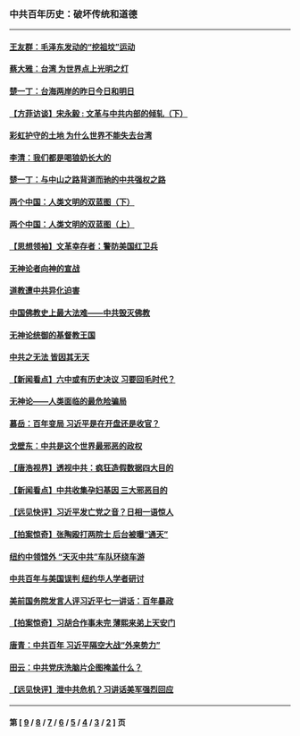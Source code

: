 ### 中共百年历史：破坏传统和道德
---
#### [王友群：毛泽东发动的“挖祖坟”运动](../../pages/nf1176114/n13723639.md?06090430) 
#### [蔡大雅：台湾 为世界点上光明之灯](../../pages/nf1176114/n13531530.md?06090430) 
#### [楚一丁：台海两岸的昨日今日和明日](../../pages/nf1176114/n13531468.md?06090430) 
#### [【方菲访谈】宋永毅 : 文革与中共内部的倾轧（下）](../../pages/nf1176114/n13486836.md?06090430) 
#### [彩虹护守的土地 为什么世界不能失去台湾](../../pages/nf1176114/n13476849.md?06090430) 
#### [李清：我们都是喝狼奶长大的](../../pages/nf1176114/n13471478.md?06090430) 
#### [楚一丁：与中山之路背道而驰的中共强权之路](../../pages/nf1176114/n13437270.md?06090430) 
#### [两个中国：人类文明的双蓝图（下）](../../pages/nf1176114/n13423132.md?06090430) 
#### [两个中国：人类文明的双蓝图（上）](../../pages/nf1176114/n13422687.md?06090430) 
#### [【思想领袖】文革幸存者：警防美国红卫兵](../../pages/nf1176114/n13339289.md?06090430) 
#### [无神论者向神的宣战](../../pages/nf1176114/n13281535.md?06090430) 
#### [道教遭中共异化迫害](../../pages/nf1176114/n13281463.md?06090430) 
#### [中国佛教史上最大法难——中共毁灭佛教](../../pages/nf1176114/n13281397.md?06090430) 
#### [无神论统御的基督教王国](../../pages/nf1176114/n13281280.md?06090430) 
#### [中共之无法 皆因其无天](../../pages/nf1176114/n13281088.md?06090430) 
#### [【新闻看点】六中或有历史决议 习要回毛时代？](../../pages/nf1176114/n13222895.md?06090430) 
#### [无神论——人类面临的最危险骗局](../../pages/nf1176114/n13196137.md?06090430) 
#### [慕岳：百年变局 习近平是在开盘还是收官？](../../pages/nf1176114/n13206516.md?06090430) 
#### [戈壁东：中共是这个世界最邪恶的政权](../../pages/nf1176114/n13085641.md?06090430) 
#### [【唐浩视界】透视中共：疯狂造假数据四大目的](../../pages/nf1176114/n13080590.md?06090430) 
#### [【新闻看点】中共收集孕妇基因 三大邪恶目的](../../pages/nf1176114/n13077182.md?06090430) 
#### [【远见快评】习近平发亡党之音？日相一语惊人](../../pages/nf1176114/n13074809.md?06090430) 
#### [【拍案惊奇】张陶殴打两院士 后台被曝“通天”](../../pages/nf1176114/n13070496.md?06090430) 
#### [纽约中领馆外 “天灭中共”车队环绕车游](../../pages/nf1176114/n13070693.md?06090430) 
#### [中共百年与美国误判 纽约华人学者研讨](../../pages/nf1176114/n13067969.md?06090430) 
#### [美前国务院发言人评习近平七一讲话：百年暴政](../../pages/nf1176114/n13066986.md?06090430) 
#### [【拍案惊奇】习胡合作事未完 薄熙来弟上天安门](../../pages/nf1176114/n13065867.md?06090430) 
#### [唐青：中共百年 习近平隔空大战“外来势力”](../../pages/nf1176114/n13065976.md?06090430) 
#### [田云：中共党庆洗脑片企图掩盖什么？](../../pages/nf1176114/n13064395.md?06090430) 
#### [【远见快评】泄中共危机？习讲话美军强烈回应](../../pages/nf1176114/n13064269.md?06090430) 

---
#### 第 [ [9](./9.md?06090430) / [8](./8.md?06090430) / [7](./7.md?06090430) / [6](./6.md?06090430) / [5](./5.md?06090430) / [4](./4.md?06090430) / [3](./3.md?06090430) / [2](./2.md?06090430) ] 页

